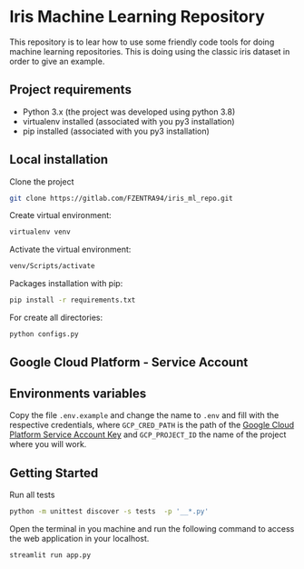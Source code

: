 # Iris Machine Learning Repository
This repository is to lear how to use some friendly code tools for doing machine learning repositories.
This is doing using the classic iris dataset in order to give an example.


## Project requirements
* Python 3.x (the project was developed using python 3.8)
* virtualenv installed (associated with you py3 installation)
* pip installed (associated with you py3 installation)

## Local installation
Clone the project
```bash
git clone https://gitlab.com/FZENTRA94/iris_ml_repo.git
```
Create virtual environment:
```bash
virtualenv venv
```
Activate the virtual environment:
```bash
venv/Scripts/activate
```
Packages installation with pip:
```bash
pip install -r requirements.txt
```
For create all directories:
```bash
python configs.py
```

## Google Cloud Platform - Service Account


## Environments variables
Copy the file `.env.example` and change the name to `.env` and fill with the respective credentials, where
`GCP_CRED_PATH` is the path of the [Google Cloud Platform Service Account Key](https://cloud.google.com/iam/docs/creating-managing-service-account-keys) and `GCP_PROJECT_ID` the name of the project 
where you will work.

## Getting Started
Run all tests
```bash
python -m unittest discover -s tests  -p '__*.py' 
```

Open the terminal in you machine and run the following command to access the web application in your localhost.
```bash
streamlit run app.py
```